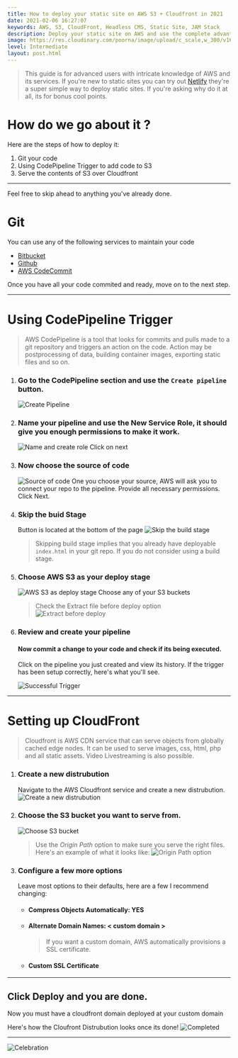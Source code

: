 ```yaml
---
title: How to deploy your static site on AWS S3 + Cloudfront in 2021
date: 2021-02-06 16:27:07
keywords: AWS, S3, CloudFront, Headless CMS, Static Site, JAM Stack
description: Deploy your static site on AWS and use the complete advantage of cutting edge technology.
image: https://res.cloudinary.com/poorna/image/upload/c_scale,w_300/v1612633710/my-blog/undraw_Around_the_world_re_n353.png
level: Intermediate
layout: post.html
---
```

> This guide is for advanced users with intricate knowledge of AWS and its services. If you're new to static sites you can try out [Netlify](https://www.netlify.com/) they're a super simple way to deploy static sites. If you're asking why do it at all, its for bonus cool points. 

# How do we go about it ?
Here are the steps of how to deploy it:
1. Git your code
2. Using CodePipeline Trigger to add code to S3
3. Serve the contents of S3 over Cloudfront
-----
Feel free to skip ahead to anything you've already done.

# Git
You can use any of the following services to maintain your code
* [Bitbucket](https://bitbucket.org/product/)
* [Github](https://github.com/)
* [AWS CodeCommit](https://aws.amazon.com/codecommit/)

Once you have all your code commited and ready, move on to the next step.

----

# Using CodePipeline Trigger

> AWS CodePipeline is a tool that looks for commits and pulls made to a git repository and triggers an action on the code. Action may be postprocessing of data, building container images, exporting static files and so on.

1. ### Go to the CodePipeline section and use the `Create pipeline` button.
    ![Create Pipeline](https://res.cloudinary.com/poorna/image/upload/c_scale,w_900/v1612627201/my-blog/Screenshot_2021-02-06_CodePipeline_-_AWS_Developer_Tools.png)
2. ### Name your pipeline and use the New Service Role, it should give you enough permissions to make it work.
    ![Name and create role](https://res.cloudinary.com/poorna/image/upload/c_scale,w_900/v1612627422/my-blog/Screenshot_2021-02-06_CodePipeline_-_AWS_Developer_Tools_2.png)
    Click on next
3. ### Now choose the source of code
    ![Source of code](https://res.cloudinary.com/poorna/image/upload/c_scale,w_900/v1612627533/my-blog/Screenshot_2021-02-06_CodePipeline_-_AWS_Developer_Tools_3.png)
    One you choose your source, AWS will ask you to connect your repo to the pipeline. Provide all necessary permissions.
    Click Next.
4. ### Skip the buid Stage 
    Button is located at the bottom of the page
    ![Skip the build stage](https://res.cloudinary.com/poorna/image/upload/c_scale,w_900/v1612627764/my-blog/Screenshot_2021-02-06_CodePipeline_-_AWS_Developer_Tools_4.png)
    > Skipping build stage implies that you already have deployable `index.html` in your git repo. If you do not consider using a build stage.
5. ### Choose AWS S3 as your deploy stage
    ![AWS S3 as deploy stage](https://res.cloudinary.com/poorna/image/upload/v1612627954/my-blog/Screenshot_2021-02-06_CodePipeline_-_AWS_Developer_Tools_5.png)
    Choose any of your S3 buckets
    > Check the Extract file before deploy option
    ![Extract before deploy](https://res.cloudinary.com/poorna/image/upload/v1612628101/my-blog/Screenshot_2021-02-06_CodePipeline_-_AWS_Developer_Tools_6.png)
6. ### Review and create your pipeline

    #### Now commit a change to your code and check if its being executed.
    Click on the pipeline you just created and view its history. If the trigger has been setup correctly, here's what you'll see.

    ![Successful Trigger](https://res.cloudinary.com/poorna/image/upload/c_scale,w_900/v1612628312/my-blog/Screenshot_2021-02-06_CodePipeline_-_AWS_Developer_Tools_7.png)
----
# Setting up CloudFront
> Cloudfront is AWS CDN service that can serve objects from globally cached edge nodes. It can be used to serve images, css, html, php and all static assets. Video Livestreaming is also possible.

1. ### Create a new distrubution
    Navigate to the AWS Cloudfront service and create a new distrubution. 
    ![Create a new distrubution](https://res.cloudinary.com/poorna/image/upload/c_scale,w_900/v1612628717/my-blog/Screenshot_2021-02-06_AWS_CloudFront_Management_Console.png)
2. ### Choose the S3 bucket you want to serve from.
    ![Choose S3 bucket](https://res.cloudinary.com/poorna/image/upload/c_scale,w_900/v1612631494/my-blog/Screenshot_2021-02-06_AWS_CloudFront_Management_Console_1.png)
    > Use the *Origin Path* option to make sure you serve the right files. Here's an example of what it looks like:
    ![Origin Path option](https://res.cloudinary.com/poorna/image/upload/c_scale,w_900/v1612631494/my-blog/Screenshot_2021-02-06_AWS_CloudFront_Management_Console_1.png)
3. ### Configure a few more options
    Leave most options to their defaults, here are a few I recommend changing:
    * #### Compress Objects Automatically: YES
    * #### Alternate Domain Names: < custom domain >
        >If you want a custom domain, AWS automatically provisions a SSL certificate.
    * #### Custom SSL Certificate

----
## Click Deploy and you are done.
Now you must have a cloudfront domain deployed at your custom domain 

Here's how the Cloufront Distrubution looks once its done!
![Completed](https://res.cloudinary.com/poorna/image/upload/c_scale,w_900/v1612632096/my-blog/Screenshot_2021-02-06_AWS_CloudFront_Management_Console_3.png)

----
![Celebration](https://res.cloudinary.com/poorna/image/upload/v1612632204/my-blog/tenor.gif)